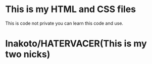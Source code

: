 # This is my HTML and CSS files 
This is code not private you can learn this code and use.
# Inakoto/HATERVACER(This is my two nicks)
